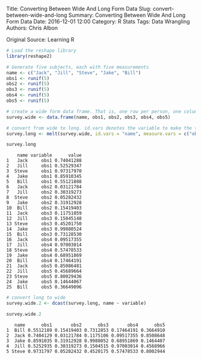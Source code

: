 Title: Converting Between Wide And Long Form Data
Slug: convert-between-wide-and-long
Summary: Converting Between Wide And Long Form Data
Date: 2016-12-01 12:00
Category: R Stats
Tags: Data Wrangling
Authors: Chris Albon


Original Source: Learning R


```R
# Load the reshape library
library(reshape2)
```


```R
# Generate five subjects, each with five measurements
name <- c("Jack", "Jill", "Steve", "Jake", "Bill")
obs1 <- runif(5)
obs2 <- runif(5)
obs3 <- runif(5)
obs4 <- runif(5)
obs5 <- runif(5)
```


```R
# create a wide form data frame. That is, one row per person, one column per measurement
survey.wide <- data.frame(name, obs1, obs2, obs3, obs4, obs5)
```


```R
# convert from wide to long. id.vars denotes the variable to make the transition by and measure.vars denotes the variables to flip
survey.long <- melt(survey.wide, id.vars = "name", measure.vars = c("obs1", "obs2", "obs3", "obs4", "obs5"))
```


```R
survey.long
```




        name variable      value
    1   Jack     obs1 0.74041288
    2   Jill     obs1 0.52529347
    3  Steve     obs1 0.97317970
    4   Jake     obs1 0.85910345
    5   Bill     obs1 0.55121888
    6   Jack     obs2 0.03121784
    7   Jill     obs2 0.30319273
    8  Steve     obs2 0.05282432
    9   Jake     obs2 0.31912928
    10  Bill     obs2 0.15419403
    11  Jack     obs3 0.11751059
    12  Jill     obs3 0.15045148
    13 Steve     obs3 0.45201750
    14  Jake     obs3 0.99880524
    15  Bill     obs3 0.73128530
    16  Jack     obs4 0.09517355
    17  Jill     obs4 0.97003014
    18 Steve     obs4 0.57478533
    19  Jake     obs4 0.68951869
    20  Bill     obs4 0.17464191
    21  Jack     obs5 0.85086481
    22  Jill     obs5 0.45689664
    23 Steve     obs5 0.80029436
    24  Jake     obs5 0.14644067
    25  Bill     obs5 0.36649096




```R
# convert long to wide
survey.wide.2 <- dcast(survey.long, name ~ variable)
```


```R
survey.wide.2
```




       name      obs1       obs2      obs3       obs4      obs5
    1  Bill 0.5512189 0.15419403 0.7312853 0.17464191 0.3664910
    2  Jack 0.7404129 0.03121784 0.1175106 0.09517355 0.8508648
    3  Jake 0.8591035 0.31912928 0.9988052 0.68951869 0.1464407
    4  Jill 0.5252935 0.30319273 0.1504515 0.97003014 0.4568966
    5 Steve 0.9731797 0.05282432 0.4520175 0.57478533 0.8002944
